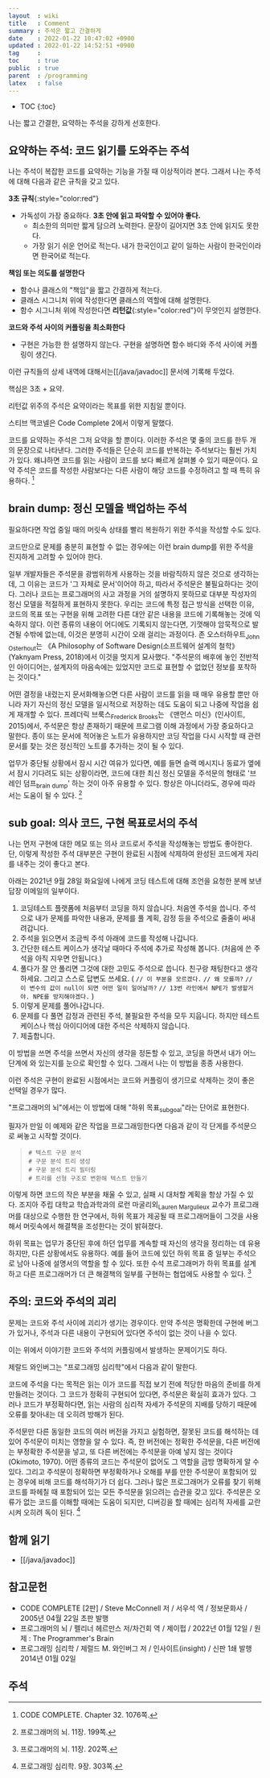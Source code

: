 ```yaml
---
layout  : wiki
title   : Comment
summary : 주석은 짧고 간결하게
date    : 2022-01-22 10:47:02 +0900
updated : 2022-01-22 14:52:51 +0900
tag     : 
toc     : true
public  : true
parent  : /programming
latex   : false
---
```

* TOC
{:toc}

나는 짧고 간결한, 요약하는 주석을 강하게 선호한다.

## 요약하는 주석: 코드 읽기를 도와주는 주석

나는 주석이 복잡한 코드를 요약하는 기능을 가질 때 이상적이라 본다.
그래서 나는 주석에 대해 다음과 같은 규칙을 갖고 있다.

**3초 규칙**{:style="color:red"}

- 가독성이 가장 중요하다. **3초 안에 읽고 파악할 수 있어야 좋다.**
    - 최소한의 의미만 짧게 담으려 노력한다. 문장이 길어지면 3초 안에 읽지도 못한다.
    - 가장 읽기 쉬운 언어로 적는다. 내가 한국인이고 같이 일하는 사람이 한국인이라면 한국어로 적는다.

**책임 또는 의도를 설명한다**

- 함수나 클래스의 "책임"을 짧고 간결하게 적는다.
- 클래스 시그니처 위에 작성한다면 클래스의 역할에 대해 설명한다.
- 함수 시그니처 위에 작성한다면 **리턴값**{:style="color:red"}이 무엇인지 설명한다.

**코드와 주석 사이의 커플링을 최소화한다**

- 구현은 가능한 한 설명하지 않는다. 구현을 설명하면 함수 바디와 주석 사이에 커플링이 생긴다.

이런 규칙들의 상세 내역에 대해서는[[/java/javadoc]] 문서에 기록해 두었다.

핵심은 3초 + 요약.

리턴값 위주의 주석은 요약이라는 목표를 위한 지침일 뿐이다.

스티브 맥코넬은 Code Complete 2에서 이렇게 말했다.

>
코드를 요약하는 주석은 그저 요약을 할 뿐이다.
이러한 주석은 몇 줄의 코드를 한두 개의 문장으로 나타낸다.
그러한 주석들은 단순히 코드를 반복하는 주석보다는 훨씬 가치가 있다.
왜냐하면 코드를 읽는 사람이 코드를 보다 빠르게 살펴볼 수 있기 때문이다.
요약 주석은 코드를 작성한 사람보다는 다른 사람이 해당 코드를 수정하려고 할 때 특히 유용하다.
[^compl-1076]

## brain dump: 정신 모델을 백업하는 주석

필요하다면 작업 중일 때의 머릿속 상태를 빨리 복원하기 위한 주석을 작성할 수도 있다.

코드만으로 문제를 충분히 표현할 수 없는 경우에는 이런 brain dump를 위한 주석을 진지하게 고려할 수 있어야 한다.

>
일부 개발자들은 주석문을 광범위하게 사용하는 것을 바람직하지 않은 것으로 생각하는데,
그 이유는 코드가 '그 자체로 문서'이어야 하고, 따라서 주석문은 불필요하다는 것이다.
그러나 코드는 프로그래머의 사고 과정을 거의 설명하지 못하므로 대부분 작성자의 정신 모델을 적절하게 표현하지 못한다.
우리는 코드에 특정 접근 방식을 선택한 이유, 코드의 목표 또는 구현을 위해 고려한 다른 대안 같은 내용을 코드에 기록해놓는 것에 익숙하지 않다.
이런 종류의 내용이 어디에도 기록되지 않는다면, 기껏해야 암묵적으로 발견될 수밖에 없는데, 이것은 분명히 시간이 오래 걸리는 과정이다.
존 오스터하우트<sub>John Osterhout</sub>는 《A Philosophy of Software Design(소프트웨어 설계의 철학》 (Yaknyam Press, 2018)에서 이것을 멋지게 묘사했다.
"주석문의 배후에 놓인 전반적인 아이디어는, 설계자의 마음속에는 있었지만 코드로 표현할 수 없었던 정보를 포착하는 것이다."
>
어떤 결정을 내렸는지 문서화해놓으면 다른 사람이 코드를 읽을 때 매우 유용할 뿐만 아니라 자기 자신의 정신 모델을 일시적으로 저장하는 데도 도움이 되고 나중에 작업을 쉽게 재개할 수 있다.
프레더릭 브룩스<sub>Frederick Brooks</sub>는 《맨먼스 미신》(인사이트, 2015)에서, 주석문은 항상 존재하기 때문에 프로그램 이해 과정에서 가장 중요하다고 말한다.
종이 또는 문서에 적어놓은 노트가 유용하지만 코딩 작업을 다시 시작할 때 관련 문서를 찾는 것은 정신적인 노트를 추가하는 것이 될 수 있다.
>
업무가 중단될 상황에서 잠시 시간 여유가 있다면, 예를 들면 슬랙 메시지나 동료가 옆에서 잠시 기다려도 되는 상황이라면,
코드에 대한 최신 정신 모델을 주석문의 형태로 '브레인 덤프<sub>brain dump</sub>' 하는 것이 아주 유용할 수 있다.
항상은 아니더라도, 경우에 따라서는 도움이 될 수 있다.
[^brain-199]

## sub goal: 의사 코드, 구현 목표로서의 주석

나는 먼저 구현에 대한 메모 또는 의사 코드로서 주석을 작성해놓는 방법도 좋아한다.
단, 이렇게 작성한 주석 대부분은 구현이 완료된 시점에 삭제하여 완성된 코드에게 자리를 내주는 것이 좋다고 본다.

아래는 2021년 9월 28일 화요일에 나에게 코딩 테스트에 대해 조언을 요청한 분께 보낸 답장 이메일의 일부이다.

>
1. 코딩테스트 플랫폼에 처음부터 코딩을 하지 않습니다. 처음엔 주석을 씁니다. 주석으로 내가 문제를 파악한 내용과, 문제를 풀 계획, 감정 등을 주석으로 줄줄이 써내려갑니다.
2. 주석을 읽으면서 조금씩 주석 아래에 코드를 작성해 나갑니다.
3. 간단한 테스트 케이스가 생각날 때마다 주석에 추가로 작성해 봅니다. (처음에 쓴 주석을 아직 지우면 안됩니다.)
4. 풀다가 잘 안 풀리면 그것에 대한 고민도 주석으로 씁니다. 친구랑 채팅한다고 생각하세요. 그리고 스스로 답변도 쓰세요. ( `// 이 부분을 모르겠다.` `// 왜 모를까?` `// 이 변수의 값이 null이 되면 어떤 일이 일어날까?` `// 13번 라인에서 NPE가 발생할거야. NPE를 방지해야겠다.` )
5. 이렇게 문제를 풀어나갑니다.
6. 문제를 다 풀면 감정과 관련된 주석, 불필요한 주석을 모두 지웁니다. 하지만 테스트 케이스나 핵심 아이디어에 대한 주석은 삭제하지 않습니다.
7. 제출합니다.

이 방법을 쓰면 주석을 쓰면서 자신의 생각을 정돈할 수 있고, 코딩을 하면서 내가 어느 단계에 와 있는지를 눈으로 확인할 수 있다. 그래서 나는 이 방법을 종종 사용한다.

이런 주석은 구현이 완료된 시점에서는 코드와 커플링이 생기므로 삭제하는 것이 좋은 선택일 경우가 많다.

"프로그래머의 뇌"에서는 이 방법에 대해 "하위 목표<sub>subgoal</sub>"라는 단어로 표현한다.

>
필자가 만일 이 예제와 같은 작업을 프로그래밍한다면 다음과 같이 각 단게를 주석문으로 써놓고 시작할 것이다.
> ```
> # 텍스트 구문 분석
> # 구문 분석 트리 생성
> # 구문 분석 트리 필터링
> # 트리를 선형 구조로 변환해 텍스트 만들기
> ```
>
이렇게 하면 코드의 작은 부분을 채울 수 있고, 실패 시 대처할 계획을 항상 가질 수 있다.
조지아 주립 대학교 학습과학과의 로런 마굴리외<sub>Lauren Margulieux</sub> 교수가 프로그래머를 대상으로 수행한 한 연구에서,
하위 목표가 제공될 때 프로그래머들이 그것을 사용해서 머릿속에서 해결책을 조성한다는 것이 밝혀졌다.
>
하위 목표는 업무가 중단된 후에 하던 업무를 계속할 때 자신의 생각을 정리하는 데 유용하지만, 다른 상황에서도 유용하다.
예를 들어 코드에 있던 하위 목표 중 일부는 주석으로 남아 나중에 설명서의 역할을 할 수 있다.
또한 수석 프로그래머가 하위 목표를 설계하고 다른 프로그래머가 더 큰 해결책의 일부를 구현하는 협업에도 사용할 수 있다.
[^brain-202]

## 주의: 코드와 주석의 괴리

문제는 코드와 주석 사이에 괴리가 생기는 경우이다.
만약 주석은 명확한데 구현에 버그가 있거나, 주석과 다른 내용이 구현되어 있다면 주석이 없는 것이 나을 수 있다.

이는 위에서 이야기한 코드와 주석의 커플링에서 발생하는 문제이기도 하다.

제랄드 와인버그는 "프로그래밍 심리학"에서 다음과 같이 말한다.

>
코드에 주석을 다는 목적은 읽는 이가 코드를 직접 보기 전에 적당한 마음의 준비를 하게 만들려는 것이다.
그 코드가 정확히 구현되어 있다면, 주석문은 확실히 효과가 있다.
그러나 코드가 부정확하다면, 읽는 사람의 심리적 자세가 주석문의 지배를 당하기 때문에 오류를 찾아내는 데 오히려 방해가 된다.
>
주석문만 다른 동일한 코드의 여러 버전을 가지고 실험하면, 잘못된 코드를 해석하는 데 있어 주석문이 미치는 영향을 알 수 있다.
즉, 한 버전에는 정확한 주석문을, 다른 버전에는 부정확한 주석문을 넣고, 또 다른 버전에는 주석문을 아예 넣지 않는 것이다(Okimoto, 1970).
어떤 종류의 코드는 주석문이 없어도 그 역할을 금방 명확하게 알 수 있다.
그리고 주석문이 정확하면 부정확하거나 오해를 부를 만한 주석문이 포함되어 있는 경우에 비해 코드를 해석하기가 더 쉽다.
그러나 많은 프로그래머가 오류를 찾기 위해 코드를 파헤칠 때 포함되어 있는 모든 주석문을 읽으려는 습관을 갖고 있다.
주석문은 오류가 없는 코드를 이해할 때에는 도움이 되지만, 디버깅을 할 때에는 심리적 자세를 교란시켜 오히려 독이 된다.
[^psy-303]


## 함께 읽기

- [[/java/javadoc]]

## 참고문헌

- CODE COMPLETE [2판] / Steve McConnell 저 / 서우석 역 / 정보문화사 / 2005년 04월 22일 초판 발행
- 프로그래머의 뇌 / 펠리너 헤르만스 저/차건회 역 / 제이펍 / 2022년 01월 12일 / 원제 : The Programmer's Brain
- 프로그래밍 심리학 / 제럴드 M. 와인버그 저 / 인사이트(insight) / 신판 1쇄 발행 2014년 01월 02일

## 주석

[^brain-199]: 프로그래머의 뇌. 11장. 199쪽.
[^brain-202]: 프로그래머의 뇌. 11장. 202쪽.
[^psy-303]: 프로그래밍 심리학. 9장. 303쪽.
[^compl-1076]: CODE COMPLETE. Chapter 32. 1076쪽.

